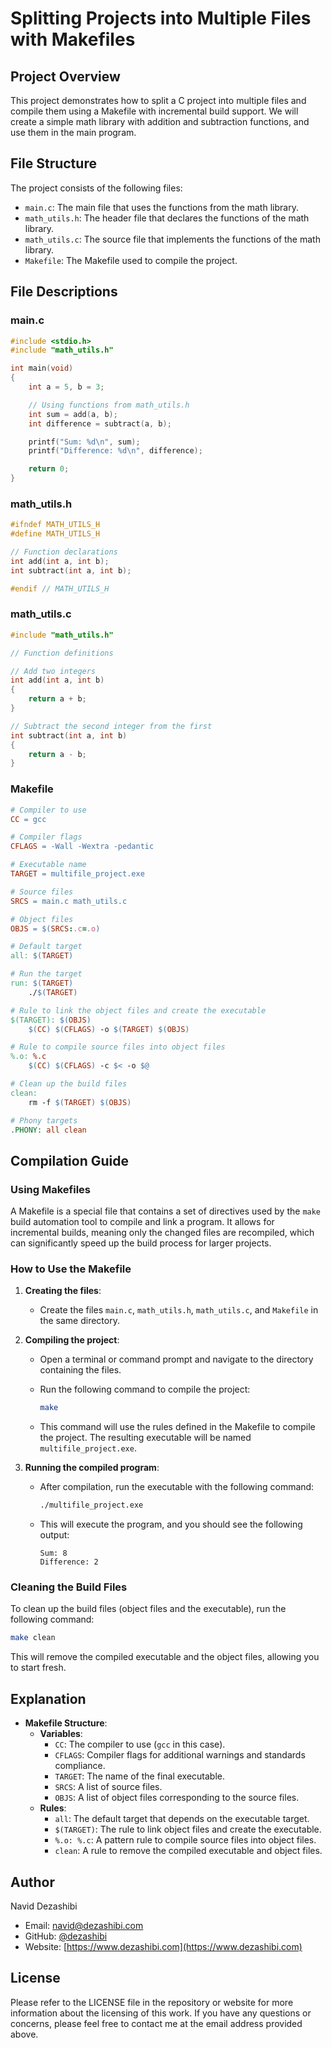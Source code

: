 # Splitting Projects into Multiple Files with Makefiles

## Project Overview

This project demonstrates how to split a C project into multiple files and compile them using a Makefile with incremental build support. We will create a simple math library with addition and subtraction functions, and use them in the main program.

## File Structure

The project consists of the following files:

- `main.c`: The main file that uses the functions from the math library.
- `math_utils.h`: The header file that declares the functions of the math library.
- `math_utils.c`: The source file that implements the functions of the math library.
- `Makefile`: The Makefile used to compile the project.

## File Descriptions

### main.c

```c
#include <stdio.h>
#include "math_utils.h"

int main(void)
{
    int a = 5, b = 3;

    // Using functions from math_utils.h
    int sum = add(a, b);
    int difference = subtract(a, b);

    printf("Sum: %d\n", sum);
    printf("Difference: %d\n", difference);

    return 0;
}
```

### math_utils.h

```c
#ifndef MATH_UTILS_H
#define MATH_UTILS_H

// Function declarations
int add(int a, int b);
int subtract(int a, int b);

#endif // MATH_UTILS_H
```

### math_utils.c

```c
#include "math_utils.h"

// Function definitions

// Add two integers
int add(int a, int b)
{
    return a + b;
}

// Subtract the second integer from the first
int subtract(int a, int b)
{
    return a - b;
}
```

### Makefile

```makefile
# Compiler to use
CC = gcc

# Compiler flags
CFLAGS = -Wall -Wextra -pedantic

# Executable name
TARGET = multifile_project.exe

# Source files
SRCS = main.c math_utils.c

# Object files
OBJS = $(SRCS:.c=.o)

# Default target
all: $(TARGET)

# Run the target
run: $(TARGET)
    ./$(TARGET)

# Rule to link the object files and create the executable
$(TARGET): $(OBJS)
    $(CC) $(CFLAGS) -o $(TARGET) $(OBJS)

# Rule to compile source files into object files
%.o: %.c
    $(CC) $(CFLAGS) -c $< -o $@

# Clean up the build files
clean:
    rm -f $(TARGET) $(OBJS)

# Phony targets
.PHONY: all clean
```

## Compilation Guide

### Using Makefiles

A Makefile is a special file that contains a set of directives used by the `make` build automation tool to compile and link a program. It allows for incremental builds, meaning only the changed files are recompiled, which can significantly speed up the build process for larger projects.

### How to Use the Makefile

1. **Creating the files**:
    - Create the files `main.c`, `math_utils.h`, `math_utils.c`, and `Makefile` in the same directory.

2. **Compiling the project**:
    - Open a terminal or command prompt and navigate to the directory containing the files.
    - Run the following command to compile the project:

      ```sh
      make
      ```

    - This command will use the rules defined in the Makefile to compile the project. The resulting executable will be named `multifile_project.exe`.

3. **Running the compiled program**:
    - After compilation, run the executable with the following command:

      ```sh
      ./multifile_project.exe
      ```

    - This will execute the program, and you should see the following output:

      ```
      Sum: 8
      Difference: 2
      ```

### Cleaning the Build Files

To clean up the build files (object files and the executable), run the following command:

```sh
make clean
```

This will remove the compiled executable and the object files, allowing you to start fresh.

## Explanation

- **Makefile Structure**:
  - **Variables**:
    - `CC`: The compiler to use (`gcc` in this case).
    - `CFLAGS`: Compiler flags for additional warnings and standards compliance.
    - `TARGET`: The name of the final executable.
    - `SRCS`: A list of source files.
    - `OBJS`: A list of object files corresponding to the source files.
  - **Rules**:
    - `all`: The default target that depends on the executable target.
    - `$(TARGET)`: The rule to link object files and create the executable.
    - `%.o: %.c`: A pattern rule to compile source files into object files.
    - `clean`: A rule to remove the compiled executable and object files.

## Author

Navid Dezashibi

- Email: <navid@dezashibi.com>
- GitHub: [@dezashibi](https://github.com/dezashibi)
- Website: [https://www.dezashibi.com](https://www.dezashibi.com)

## License

Please refer to the LICENSE file in the repository or website for more information about the licensing of this work. If you have any questions or concerns, please feel free to contact me at the email address provided above.
